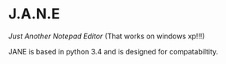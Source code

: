 # J.A.N.E

_Just Another Notepad Editor_
(That works on windows xp!!!)

JANE is based in python 3.4 and is designed for compatabiltity.